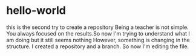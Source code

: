 # hello-world
this is the second try to create a repository
Being a teacher is not simple. You always focused on the results.So now I'm trying to understand what I am doing but it still seems nothing
However, something is changing in the structure. I created a repository and a branch. So now I'm editing the file.
